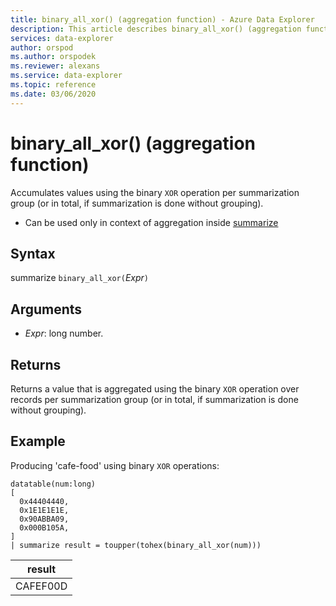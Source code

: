 ```yaml
---
title: binary_all_xor() (aggregation function) - Azure Data Explorer
description: This article describes binary_all_xor() (aggregation function) in Azure Data Explorer.
services: data-explorer
author: orspod
ms.author: orspodek
ms.reviewer: alexans
ms.service: data-explorer
ms.topic: reference
ms.date: 03/06/2020
---
```

# binary_all_xor() (aggregation function)

Accumulates values using the binary `XOR` operation per summarization group (or in total, if summarization is done without grouping).

* Can be used only in context of aggregation inside [summarize](summarizeoperator.md)

## Syntax

summarize `binary_all_xor(`*Expr*`)`

## Arguments

* *Expr*: long number.

## Returns

Returns a value that is aggregated using the binary `XOR` operation over records per summarization group (or in total, if summarization is done without grouping).

## Example

Producing 'cafe-food' using binary `XOR` operations:

<!-- csl: https://help.apl.windows.net/Samples -->
```apl
datatable(num:long)
[
  0x44404440,
  0x1E1E1E1E,
  0x90ABBA09,
  0x000B105A,
]
| summarize result = toupper(tohex(binary_all_xor(num)))
```

|result|
|---|
|CAFEF00D|
